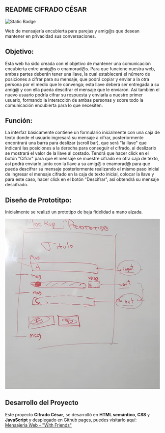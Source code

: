 ## README CIFRADO CÉSAR

![Static Badge](https://img.shields.io/badge/:badgeContent)


Web de mensajería encubierta para parejas y amig@s que desean mantener en privacidad sus conversaciones. 

## Objetivo:

Esta web ha sido creada con el objetivo de mantener una comunicación encubierta entre amig@s o enamorad@s.
Para que funcione nuestra web, ambas partes deberán tener una llave, la cual establecerá el número de posiciones a cifrar para su mensaje, que podrá copiar y enviar a la otra persona por el medio que le convenga; esta llave deberá ser entregada a su amig@ y con ella pueda descifrar el mensaje que le enviaron. Así también el nuevo usuario podría cifrar su respuesta y enviarla a nuestro primer usuario, formando la interacción de ambas personas y sobre todo la comunicación encubierta para lo que necesiten.

## Función:

La interfaz básicamente contiene un formulario inicialmente con una caja de texto donde el usuario ingresará su mensaje a cifrar, posteriormente encontrará una barra para deslizar (scroll bar), que será "la llave" que indicará las posiciones a la derecha para conseguir el cifrado, al deslizarlo se mostrará el valor de la llave al costado. Tendrá que hacer click en el botón "Cifrar" para que el mensaje se muestre cifrado en otra caja de texto, así podrá enviarlo junto con la llave a su amig@ o enamorad@ para que pueda descifrar su mensaje posteriormente realizando el mismo paso inicial de ingresar el mensaje cifrado en la caja de texto inicial, colocar la llave y para este caso, hacer click en el botón "Descifrar", así obtendrá su mensaje descifrado.

## Diseño de Prototitpo:

Inicialmente se realizó un prototipo de baja fidelidad a mano alzada.

![Alt text](<src/Imagenes/Prototipo baja fidelidad.jpeg>)

## Desarrollo del Proyecto

Este proyecto **Cifrado César**, se desarrolló en **HTML semántico**, **CSS** y **JavaScript** y desplegado en Github pages, puedes visitarlo aquí: [Mensajería Web - "With Friends"](https://nellycn.github.io/DEV003-cipher-main/src/)

